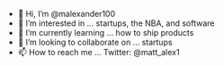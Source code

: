 - 👋 Hi, I’m @malexander100
- 👀 I’m interested in ... startups, the NBA, and software
- 🌱 I’m currently learning ... how to ship products
- 💞️ I’m looking to collaborate on ... startups
- 📫 How to reach me ... Twitter: @matt_alex1

<!---
malexander100/malexander100 is a ✨ special ✨ repository because its `README.md` (this file) appears on your GitHub profile.
You can click the Preview link to take a look at your changes.
--->
